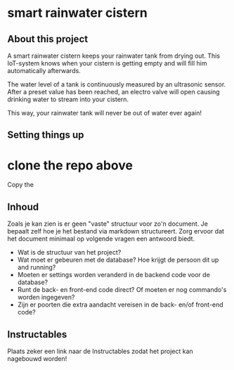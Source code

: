 # smart rainwater cistern

## About this project
A smart rainwater cistern keeps your rainwater tank from drying out. This IoT-system knows when your cistern is getting empty and will fill him automatically afterwards.

The water level of a tank is continuously measured by an ultrasonic sensor. After a preset value has been reached, an electro valve will open causing drinking water to stream into your cistern. 

This way, your rainwater tank will never be out of water ever again!

## Setting things up
# clone the repo above
Copy the 

## Inhoud
Zoals je kan zien is er geen "vaste" structuur voor zo'n document. Je bepaalt zelf hoe je het bestand via markdown structureert. Zorg ervoor dat het document minimaal op volgende vragen een antwoord biedt.

- Wat is de structuur van het project?
- Wat moet er gebeuren met de database? Hoe krijgt de persoon dit up and running?
- Moeten er settings worden veranderd in de backend code voor de database? 
- Runt de back- en front-end code direct? Of moeten er nog commando's worden ingegeven?
- Zijn er poorten die extra aandacht vereisen in de back- en/of front-end code?
  
## Instructables
Plaats zeker een link naar de Instructables zodat het project kan nagebouwd worden!
